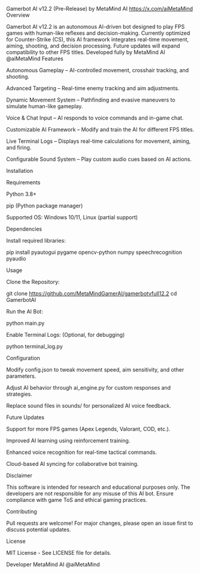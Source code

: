 Gamerbot AI v12.2 (Pre-Release) by MetaMind AI 
https://x.com/aiMetaMind
Overview

Gamerbot AI v12.2 is an autonomous AI-driven bot designed to play FPS games with human-like reflexes and decision-making. Currently optimized for Counter-Strike (CS), this AI framework integrates real-time movement, aiming, shooting, and decision processing. Future updates will expand compatibility to other FPS titles.
Developed fully by MetaMind AI
@aiMetaMind 
Features

Autonomous Gameplay – AI-controlled movement, crosshair tracking, and shooting.

Advanced Targeting – Real-time enemy tracking and aim adjustments.

Dynamic Movement System – Pathfinding and evasive maneuvers to simulate human-like gameplay.

Voice & Chat Input – AI responds to voice commands and in-game chat.

Customizable AI Framework – Modify and train the AI for different FPS titles.

Live Terminal Logs – Displays real-time calculations for movement, aiming, and firing.

Configurable Sound System – Play custom audio cues based on AI actions.

Installation

Requirements

Python 3.8+

pip (Python package manager)

Supported OS: Windows 10/11, Linux (partial support)

Dependencies

Install required libraries:

pip install pyautogui pygame opencv-python numpy speechrecognition pyaudio

Usage

Clone the Repository:

git clone https://github.com/MetaMindGamerAI/gamerbotvfull12.2
cd GamerbotAI

Run the AI Bot:

python main.py

Enable Terminal Logs: (Optional, for debugging)

python terminal_log.py

Configuration

Modify config.json to tweak movement speed, aim sensitivity, and other parameters.

Adjust AI behavior through ai_engine.py for custom responses and strategies.

Replace sound files in sounds/ for personalized AI voice feedback.

Future Updates

Support for more FPS games (Apex Legends, Valorant, COD, etc.).

Improved AI learning using reinforcement training.

Enhanced voice recognition for real-time tactical commands.

Cloud-based AI syncing for collaborative bot training.

Disclaimer

This software is intended for research and educational purposes only. The developers are not responsible for any misuse of this AI bot. Ensure compliance with game ToS and ethical gaming practices.

Contributing

Pull requests are welcome! For major changes, please open an issue first to discuss potential updates.

License

MIT License - See LICENSE file for details.

Developer MetaMind AI @aiMetaMind
